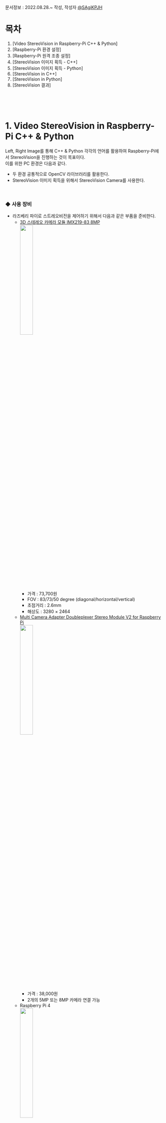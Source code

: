 문서정보 : 2022.08.28.~ 작성, 작성자 [@SAgiKPJH](https://github.com/SAgiKPJH)

# 목차
1. [Video StereoVision in Raspberry-Pi C++ & Python]
2. [Raspberry-Pi 환경 설정]
3. [Raspberry-Pi 원격 조종 설정]
4. [StereoVision 이미지 획득 - C++]
5. [StereoVision 이미지 획득 - Python]
6. [StereoVision in C++]
7. [StereoVision in Python]
8. [StereoVision 결과]

<br><br><br>

# 1. Video StereoVision in Raspberry-Pi C++ & Python

Left, Right Image를 통해 C++ & Python 각각의 언어를 활용하여 Raspberry-Pi에서 StereoVision을 진행하는 것이 목표이다.  
이를 위한 PC 환경은 다음과 같다.  
- 두 환경 공통적으로 OpenCV 라이브러리를 활용한다.
- StereoVision 이미지 획득을 위해서 StereoVision Camera를 사용한다.

<br>

### ◆ 사용 장비

- 라즈베리 파이로 스트레오비전을 제어하기 위해서 다음과 같은 부품을 준비한다.
  - [3D 스테레오 카메라 모듈 IMX219-83 8MP](https://www.devicemart.co.kr/goods/view?no=13008080)  
    <img src="https://user-images.githubusercontent.com/66783849/187056296-254ea736-2c20-41d9-82d6-f4c9b4f71b63.png" width="30%">
    - 가격 : 73,700원
    - FOV : 83/73/50 degree (diagonal/horizontal/vertical)
    - 초점거리 : 2.6mm
    - 해상도 : 3280 × 2464
  - [Multi Camera Adapter Doubleplexer Stereo Module V2 for Raspberry Pi](https://www.devicemart.co.kr/goods/view?no=12231996)  
    <img src="https://user-images.githubusercontent.com/66783849/187056476-c0e7b858-d937-4c69-a62d-3a5ad0cdd741.png" width="30%">
    - 가격 : 38,000원
    - 2개의 5MP 또는 8MP 카메라 연결 가능
  - Raspberry Pi 4  
    <img src="https://user-images.githubusercontent.com/66783849/187056546-f6e57380-7b9f-4fbc-8552-96f0d3610119.png" width="30%">
    - 80,000원
    - 용량 4GB
    - [참고 사이트](https://www.devicemart.co.kr/goods/view?no=12234534)
  - 라즈베리 파이 microSD Card
  - [라즈베리파이 화면 모니터(5인치 800x480 HDMI LCD 모니터)](https://www.devicemart.co.kr/goods/view?no=1382229)
    - 가격 : 48,000원
    - 해상도 : 800x400 (5인치)
  - 모니터 전원 어댑터 및 라즈베리파이 전원 어댑터 (Micro-USB 5P타입,  USB C타입)
    - 가격 : 5,800원 * 2
    - 정격 출력 : DC 5V 4A
  - 케이블(microHDMI to HDMI)
    - 가격 : 3,000원

<br><br><br>


# 2. Raspberry-Pi 환경설정

- 라즈베리 파이를 실행시키기 위해서는, 준비한 micro-SD카드에 Raspberry-Pi의 OS를 설치한다.
  1. [라즈베리 홈페이지](https://www.raspberrypi.com/software/)로 이동한다.
  2. [Download for Windows](https://downloads.raspberrypi.org/imager/imager_latest.exe)를 눌러 imager를 설치한다.
  3. Raspberry Pi Imager를 실행하여 저장소 선택 후 운영체제(Raspberry-Pi OS FULL(32-BIT))를 선택한다.
     <img src="https://user-images.githubusercontent.com/66783849/194845184-58765031-2643-4d51-ada9-581398405b0d.png" width="60%">  
  4. 쓰기 버튼을 눌러 OS를 설치한다. 쓰기가 완료되었다는 창이 나오면 sd카드를 뺀다.
     <img src="https://user-images.githubusercontent.com/66783849/194847248-0b3d6b3d-134d-464a-b493-5b16c720f9a7.png" width="60%">  
  5. 이후 micro SD카드를 연결하여 raspberry-Pi를 킨다.  
     <img src="https://user-images.githubusercontent.com/66783849/194858561-c4af5380-2209-4970-8c45-825c17583e2d.png" width="60%">  
  6. 각종 설정 이후 Rspberry-Pi를 재시작 한다. 다음과 같은 화면이 나타나면, 성공이다.
     <img src="https://user-images.githubusercontent.com/66783849/194889251-6c6db724-4e51-4560-aa4a-48a5d71c15b9.png" width="60%">  
- 한국어가 깨진 상태이면 다음과 같이 설정한다. 또한 한글 입력도 가능하도록 설정한다.
  1. 다음과 같이 터미널(<kbd>Ctrl</kbd>+<kbd>Alt</kbd>+<kbd>T</kbd>)을 열고 명령창을 실행한다.
  2. 다음 명령어를 입력한다.
     ```bash
     sudo apt install fonts-unfonts-core   # 한글 폰트 설치

     # 경우에 따라 apt-get 기반일 수 있다.
     sudo apt-get install fonts-unfonts-core   # 한글 폰트 설치
     ```
  3. 왼쪽 상단 라즈베리 파이 아이콘 > Preferences -> Raspberry pi Configuration 실행 -> Localisation -> Set Locale... -> Language, Character Set을 각각 ko(Korean), UTF-8로 선택 되어있는지 확인한다.
  4. 한국어 입력을 위해서 다음과 같이 명령어를 입력한다.
     ```bash
     sudo apt install ibus-hangul
     sudo apt install fonts-unfonts-core

     # 경우에 따라 apt-get 기반일 수 있다.
     sudo apt-get install ibus-hangul
     sudo apt-get install fonts-unfonts-core
     ```
  5. 라즈베리파이 Reboot를 하여 한글이 잘 나타나는지 확인한다.  
     <img src="https://user-images.githubusercontent.com/66783849/194889663-b416b717-6f43-475e-a389-ccb6fee2d22d.png" width="40%">

<br><br><br>

# 3. Raspberry-Pi 원격 조종 설정

- 라즈베리 파이를 원격으로 조종하기 위한 설정을 진행한다.
  1. 왼쪽 상단 라즈베리 파이 아이콘 > Preferences -> Raspberry pi Configuration 실행 -> Interfaces -> SSH -> Enable 선택
  2. 터미널 창에 들어가 다음 명령어를 입력한다.
     ```bash
     sudo apt install xrdp   # 원격 데스크톱 연결
     
     # 경우에 따라 apt-get 기반일 수 있다.
     sudo apt-get install xrdp
     ```
  3. 이후 터미널에 다음 명령어를 입력하여 IP주소를 확인한다.
     ```bash
     hostname -I
     ```
     결과
     ```bash
     192.168.0.69
     ```
  4. 원격 데스크톱에서 연결할 컴퓨터에서 "원격 데스크톱"을 실행한다.  
     <img src="https://user-images.githubusercontent.com/66783849/194879592-e5a59d93-3c8e-470e-b41e-6b8de34cc57b.png" width="50%">  
     IP 주소를 입력 후 "옵션 표시(O)"를 클릭하여 자세한 사항을 설정한다.  
     <img src="https://user-images.githubusercontent.com/66783849/194879459-bd7fb4b5-f5cd-4927-aeb1-d2cdbc8968f8.png" width="50%">  
  5. 원격 데스크톱 연결할 대상에 Raspberry-Pi 사용자 이름을 넣는다.
  6. 이후 연결을 눌러 비밀번호를 눌러 원격 접속이 됨을 확인한다.  
     <img src="https://user-images.githubusercontent.com/66783849/194880213-dd565dcf-edc1-4b5b-b84c-fcda5bf98df2.png" width="50%">  
     [‼만일 실패하거나 이상이 있을 경우 30초 정도가 지난 뒤에 나타나니, 기다려보자]
- 다음 에러와 같이 한 아이디로 여러 기기에서 동시 접속불가능한 경우 유저 아이디를 만든다.  
  <img src="https://user-images.githubusercontent.com/66783849/194885388-6adf58c6-dde0-404d-b699-6389cad8d55c.png" width="40%">  
  1. 다음 명령어를 터미널에 입력하여 아이디를 만든다.
     ```bash
     sudo adduser sagijju
     ```
     이후 패스워드 및 다양한 정보를 추가하여 아이디를 만든다.
  2. 새로 생성된 아이디로 원격데스크톱에 접속한다.
- 다음과 같이 접속에 성공한 화면을 확인한다.  
  <img src="https://user-images.githubusercontent.com/66783849/194887254-3d7cd188-88cf-4e80-bf85-a2c614cf8694.png" width="70%">  



<br><br><br>

# 4. StereoVision 이미지 획득

- StereoVision 이미지를 획득하기 위해서 StereoVision Camera를 통해 이미지를 획득할 수 있도록 한다.
- 3D 스테레오 카메라 모듈 IMX219-83 8MP을 Raspberry Pi와 연결하여 카메라 이미지를 획득해본다.
- 모듈에 대한 자세한 사용 방법을 [Arducam에서 제공하는 pdf](https://www.uctronics.com/download/Amazon/B016601.pdf)를 통해 확인한다.
- 또는 Arducam에서 제공하는 [ArduCAM Github](https://github.com/ArduCAM/RaspberryPi/tree/master/Multi_Camera_Adapter/Multi_Adapter_Board_2Channel_uc444) Tutorial을 확인한다.

<br>

## 스트레오 카메라 연결 및 환경설정

1. 왼쪽 상단 라즈베리 파이 아이콘 > Preferences -> Raspberry pi Configuration 실행 -> Interfaces -> I2C: -> Enable 선택  
   - 이는 StereoVision 카메라 분배기가 I2C 통신을 하기 때문에 설정한다.  
  <img src="https://user-images.githubusercontent.com/66783849/194901722-965a700f-0603-4227-809c-93445b2d7094.png" width="300">  
2. 스트레오 비전 카메라를 라즈베리 파이에 연결한다.  
  <img src="https://user-images.githubusercontent.com/66783849/194897502-83c679e8-787d-4e5c-86ca-5f9becd3ce18.png" width="300">  
3. 다음과 같이 명령어를 입력한다.   
   ```bash
   git clone https://github.com/ArduCAM/RaspberryPi.git
   ```

### Terminal 방법

1. 다음과 같이 Terminal에 입력한다.
   ```bash
   cd /tmp
   wget https://project-downloads.drogon.net/wiringpi-latest.deb
   sudo dpkg -i wiringpi-latest.deb
   ```
2. 다음과 같이 스크립트를 실행한다.
   ```bash
   cd ~
   cd RaspberryPi/Multi_Camera_Adapter/Multi_Adapter_Board_2Channel_uc444/shell
   sudo chmod +x pi_cam_uc444.sh
   sudo ./pi_cam_uc444.sh
   ```
3. 다음과 같이 Demo를 실행한다.
   ```bash
   sudo ./pi_cam_uc444.sh
   ```
- 이를 통해 카메라의 인식 여부를 확인한다.  
  <img src="https://user-images.githubusercontent.com/66783849/195839241-978dc7e7-d964-4faa-8dd3-6c8f4ff6f893.png" height="400"> <img src="https://user-images.githubusercontent.com/66783849/195839071-c83f249b-7b8d-4786-8be0-c348f479080a.png" height="400">  
  <img src="https://user-images.githubusercontent.com/66783849/195847108-d9ed1b17-6278-4fe3-ab00-9193d743b946.png" width="350">
  ```bash
  > cd ~
  > cd RaspberryPi/Multi_Camera_Adapter/Multi_Adapter_Board_2Channel_uc444/shell
  > sudo chmod +x pi_cam_uc444.sh
  > sudo ./pi_cam_uc444.sh
  
  [sudo] sagijju의 암호: # 암호 입력
  
  Choose camera A
  No protocol specified
  Preview window unavailable
  [0:01:36.107728611] [2251]  INFO Camera camera_manager.cpp:293 libcamera v0.0.0+3866-0c55e522
  [0:01:36.153081243] [2252]  WARN RPI raspberrypi.cpp:1258 Mismatch between Unicam and CamHelper for embedded data usage!
  [0:01:36.154023661] [2252]  INFO RPI raspberrypi.cpp:1374 Registered camera /base/soc/i2c0mux/i2c@1/imx219@10 to Unicam device /dev/media3 and ISP device /dev/media1
  [0:01:36.154684637] [2251]  INFO Camera camera.cpp:1035 configuring streams: (0) 1640x1232-YUV420
  [0:01:36.155054134] [2252]  INFO RPI raspberrypi.cpp:761 Sensor: /base/soc/i2c0mux/i2c@1/imx219@10 - Selected sensor format: 1640x1232-SBGGR10_1X10 - Selected unicam format: 1640x1232-pBAA
  [0:01:41.301627280] [2251]  INFO Camera camera.cpp:1035 configuring streams: (0) 3280x2464-YUV420 (1) 3280x2464-SBGGR10_CSI2P
  [0:01:41.306439326] [2252]  INFO RPI raspberrypi.cpp:761 Sensor: /base/soc/i2c0mux/i2c@1/imx219@10 - Selected sensor format: 3280x2464-SBGGR10_1X10 - Selected unicam format: 3280x2464-pBAA
  Still capture image received
  
  Choose Camera B
  No protocol specified
  Preview window unavailable
  [0:01:42.070916110] [2264]  INFO Camera camera_manager.cpp:293 libcamera v0.0.0+3866-0c55e522
  [0:01:42.099557730] [2265]  WARN RPI raspberrypi.cpp:1258 Mismatch between Unicam and CamHelper for embedded data usage!
  [0:01:42.100621502] [2265]  INFO RPI raspberrypi.cpp:1374 Registered camera /base/soc/i2c0mux/i2c@1/imx219@10 to Unicam device /dev/media3 and ISP device /dev/media1
  [0:01:42.101433460] [2264]  INFO Camera camera.cpp:1035 configuring streams: (0) 1640x1232-YUV420
  [0:01:42.102049494] [2265]  INFO RPI raspberrypi.cpp:761 Sensor: /base/soc/i2c0mux/i2c@1/imx219@10 - Selected sensor format: 1640x1232-SBGGR10_1X10 - Selected unicam format: 1640x1232-pBAA
  [0:01:47.254229385] [2264]  INFO Camera camera.cpp:1035 configuring streams: (0) 3280x2464-YUV420 (1) 3280x2464-SBGGR10_CSI2P
  [0:01:47.256323988] [2265]  INFO RPI raspberrypi.cpp:761 Sensor: /base/soc/i2c0mux/i2c@1/imx219@10 - Selected sensor format: 3280x2464-SBGGR10_1X10 - Selected unicam format: 3280x2464-pBAA
  Still capture image received
  Test OK
  ```

<br>

### Python version (RaspberryPi Direct Display)

- 이 방법은 실시간으로 카메라 영상을 받을 수 있지만, 원격데스크톱과 같은 연결에서는 확인이 어렵다. 떄문에 RaspberryPi를 직접 연결한 모니터에서 테스트해본다.
1. OpenCV Library를 다운받는다.
   ```Bash
   sudo apt install -y python3-libcamera python3-kms++
   sudo apt install -y python3-prctl libatlas-base-dev ffmpeg libopenjp2-7 python3-pip
   pip3 install numpy --upgrade
   pip3 install picamera2
   ```
2. 컴파일 및 실행한다.
   ```bash
   cd ~
   cd RaspberryPi/Multi_Camera_Adapter/Multi_Adapter_Board_2Channel_uc444
   make
   python arducam_multi_adapter_uc444.py
   ```
3. For the use of remote control terminals, first specify the location of the image display
   ```Bash
   export DISPLAY=:0
   python arducam_multi_adapter_uc444.py
   ```
4. For users who directly operate locally
   ```Bash
   python arducam_multi_adapter_uc444.py
   ```
3. 다음과 같이 데모창이 나타나는지 확인한다.
- [‼ 오류 qt.qpa.xcb: could not connect to display :0]
  - 원격데스크톱의 경우, 연결이 어렵다.
  - ssh를 통해 연결하면 디스플레이 창을 window에 띄우는게 가능한데, 자세한건 다음 사이트를 참고한다.  
<img src="https://user-images.githubusercontent.com/66783849/195968466-3d5781d2-2925-46da-93d5-aac7e5173ebf.png" width="250">

<br><br>

## RaspberryPi C++, Python 실행

- RaspberryPi에서 C++, Python을 컴파일하고 실행해본다.

### C++ on RaspberryPi

- RaspberryPi에서 폴더를 열어 hello.cpp라는 파일을 만든 후 아래와 같이 작성한다.
  ```cpp
  #include <iostream>
  using namespace std;
  
  int main()
  {
     cout << "Hello RaspberryPi in C++" << endl;
     return 0;
  }
  ```
  <img src="https://user-images.githubusercontent.com/66783849/195969413-dbc2bead-4dbc-4595-916c-9975f51646c5.png" width="350">
- Terminal로 hello.cpp 를 만든 폴더 위치로 이동한 다음 다음과 같이 명령어를 입력한다.
  ```bash
  g++ -o hello hello.cpp
  ```
- 이후 만들어진 hello를 실행한다.
  ```bash
  ./hello
  ```
  <img src="https://user-images.githubusercontent.com/66783849/195969449-d520493f-e76a-469a-a7d1-680820b4e178.png" width="350">
- 참조 : [Getting Started with C++ on Raspberry Pi (Guide & examples)](https://raspberrytips.com/use-c-on-raspberry-pi/)

<br>

### Python on RaspberryPi

- Python은 커맨드로 작성이 가능하다. (또는 vi로 문서를 만든 후 실행시킨다)
- <kbd>Ctrl</kbd>+<kbd>D</kbd>를 통해 빠져나온다.
  ```bash
  $ python
  
  Python 3.9.2 (default, Mar 12 2021, 04:06:34) 
  [GCC 10.2.1 20210110] on linux
  Type "help", "copyright", "credits" or "license" for more information.
  >>> print("hello")
  hello
  >>>
  ```
  <img src="https://user-images.githubusercontent.com/66783849/195969530-f65812c9-be86-47ed-8fa9-572909f24596.png" width="400">
- 하지만 문서로 작성하여 보다 편하고 빠르게 작업한다.
- RaspberryPi에서 폴더를 열어 hello.py라는 파일을 만든 후 아래와 같이 작성한다.
  ```python
  print("Hello, RaspberryPI in Python")
  ```
  <img src="https://user-images.githubusercontent.com/66783849/195969621-e12ac22d-cf12-4661-b4cc-8e85945a1b52.png" width="350">
- Terminal로 hello.py 를 만든 폴더 위치로 이동한 다음 다음과 같이 명령어를 입력한다.
  ```bash
  $ python hello.py

  Hello, RaspberryPI in Python
  ```
  <img src="https://user-images.githubusercontent.com/66783849/195969660-356ccc06-6079-476b-afc4-2cb7e9fa6e0d.png" width="350">
- 참조 : [[라즈베리파이] 라즈비안 안에서 python 사용하기](https://m.blog.naver.com/dokkosam/221868691692)

<br><br>

## StereoVision 이미지 획득 - C++

- StereoVision의 이미지를 획득하기 위해서 기존에 진행했었던 C++, Python 코드를 GitClone하여 받아 참고하면서 만든다.
- 이때 코드는 사진을 변환하는 예제이기 때문에, 영상을 출력하는 예제로 변환하는 작업을 진행한다.

### C++ 기본

- RaspberryPi C++ 코드를 다음과 같이 작성한다.  
- 우선, 다양한 StereoVision 기법이 존재하기에, 입력별로 다른 기법이 진행될 수 있도록 다음과 같이 구성한다.
  ```cpp
  // get_argv_test.cpp

  #include <iostream>
  using namespace std;
    
  int main(int argc, char *argv[])
  {
     cout << "Hello RaspberryPi in C++" << endl;
     cout << argv[1] << endl;
     return 0;
  }
  
  // g++ -o get_argv_test "get_argv_test.cpp"
  // ./get_argv_test hello
  ```
  <img src="https://user-images.githubusercontent.com/66783849/195970125-a9012221-14d9-4b83-883f-f6b3d4607fe8.png" width="350">

<br>

### C++ OpenCV

- OpenCV를 CPP로 연동하기 위해서 다음과 같이 Linux에서 OpenCV를 구현하는 것을 활용한다.
- 다음과 같이 기본적인 환경을 설정한다. (C++ 컴파일러, git, CMake, make 등등)
  ```bash
  sudo apt install -y g++ cmake make git libgtk2.0-dev pkg-config
  ```
- [opencv git 주소](https://github.com/opencv/opencv)로 가서 git 링크를 받아온다.
- 이후 git clone을 진행한다.
  - 이때, 붙여넣기는 <kbd>Ctrl</kbd>+<kbd>Shift</kbd>+<kbd>V</kbd>를 활용한다.
  ```bash
  cd ~ && git clone https://github.com/opencv/opencv.git
  ```
- Build the source 공간을 만든다.
  ```bash
  mkdir -p build && cd build
  ```
- OpneCV를 컴파일(cmake)한다.
  ```bash
  cmake ../opencv
  make -j4
  # 상당히 오래 걸린다.
  # 만일 opencv 내부의 디렉토리의 빌드가 오래걸린다면, 디렉토리를 제외시키고(다른데 옮겨놓자) 다시빌드한다.
  ```
  <img src="https://user-images.githubusercontent.com/66783849/195997441-48e58c1d-05ef-4cb0-ac76-ee75dfb87fb4.png" width="450">
- OpenCV Package를 Install한다.
  ```bash
  sudo make install
  ```
  <img src="https://user-images.githubusercontent.com/66783849/196418075-cd29f8cf-7e9b-4cbd-a7c2-bfac2aac11d5.png" width="450">  
  <img src="https://user-images.githubusercontent.com/66783849/196418121-1575d2bd-bb78-43c5-9c02-b0c6d95a3d12.png" width="450">
- "/usr/local/include/opencv4"에 opencv4가 설치됨을 확인한다.  
  <img src="https://user-images.githubusercontent.com/66783849/196419175-c0f16a67-be48-4b53-8b1c-0bfed890b8b9.png" width="450">
- Test는 다음과 같이 진행한다.
  ```bash
  # Test를 진행할 폴더를 구성한다.
  mkdir test && cd test
  
  # cpp 문서를 만든다. (nano 또는 vi 사용)
  nano DisplayImage.cpp
  ```
- DisplayImage.cpp에 다음 내용을 <kbd>Ctrl</kbd>+<kbd>Shift</kbd>+<kbd>V</kbd>를 통해 넣는다.
  ```cpp
  #include <opencv2/opencv.hpp>
  #include <stdio.h>
  using namespace cv;
  int main(int argc, char** argv)
  {
      if (argc != 2) {
          printf("usage: DisplayImage.out <Image_Path>\n");
          return -1;
      }
      Mat image;
      image = imread(argv[1], 1);
      if (!image.data) {
          printf("No image data \n");
          return -1;
      }
      namedWindow("Display Image", WINDOW_AUTOSIZE);
      imshow("Display Image", image);
      waitKey(0);
      return 0;
  }
  ```
- 그리고 다음 CMakeLists.txt를 만들어 다음과 같은 내용을 넣는다.
  ```bash
  nano CMakeLists.txt
  ```
  ```bash
  cmake_minimum_required(VERSION 2.8)
  project( DisplayImage )
  find_package( OpenCV REQUIRED )
  include_directories( ${OpenCV_INCLUDE_DIRS} )
  add_executable( DisplayImage DisplayImage.cpp )
  target_link_libraries( DisplayImage ${OpenCV_LIBS} )
  ```
- 그리고 이어서 cmake를 통해 빌드 파일을 생성한다.
  ```bash
  cmake .
  ```
  <img src="https://user-images.githubusercontent.com/66783849/196420932-4652fdd3-1d13-44c7-bbdf-91afbeba4ec9.png" width="350">
- 마지막으로 다음 명령으로 make를 사용하여 프로그램을 빌드한다.
  ```bash
  make
  ```
  <img src="https://user-images.githubusercontent.com/66783849/196421477-da7b21fa-d9e7-4758-9f0e-b993cad0b78c.png" width="450">
- 다음 명령을 통해 이미지 띄우는 테스트를 해본다.
  ```bash
  ./DisplayImage path_of_the_image

  # 예
  ./DisplayImage path_of_the_image
  ```
- 참조
  - [How to Install opencv in C++ on Linux?](https://www.geeksforgeeks.org/how-to-install-opencv-in-c-on-linux/)



<br>

### pi_cam_uc444.sh 분석

- pi_cam_uc444.sh의 내용은 다음과 같다.
  ```bash
  #!/bin/sh
  raspi-gpio set 4 op # GPIO 4 OUTPUT
  raspi-gpio set 17 op # GPIO 17 OUTPUT
  i2cset -y 1 0x70 0x00 0x01 # I2C 통신 - 0x70에 0x00 0x01 전송
  # i2cset
  # i2cset은 I2C 버스를 통해 볼 수 있는 레지스터를 설정하는 프로그램
  # -y 대화식 모드를 비활성화
  # 1 : 스캔할 I2C 버스의 번호 또는 이름
  # 0x70 : 버스의 칩 주소를 지정
  # 0x00 : 쓸 칩의 주소를 지정
  # 0x01 : 지정된 경우 칩의 해당 위치에 쓸 값
  raspi-gpio set 17 dl #set the gpio17 low
  raspi-gpio set  4 dl #set the gpio4 low
  echo "Choose camera A"
  libcamera-still -o camera1.jpg # 촬영 (기본 5초뒤 촬영)
  i2cset -y 1 0x70 0x00 0x02
  raspi-gpio set 17 dl #set the gpio17 low
  raspi-gpio set  4 dh #set the gpio4 high
  echo "Choose Camera B"
  libcamera-still -o camera2.jpg
  echo "Test OK"
  ```
- 이를 다음과 같이 축약할 수 있다.
  ```bash
  #!/bin/sh
  raspi-gpio set 4 op dl
  raspi-gpio set 17 op dl
  i2cset -y 1 0x70 0x00 0x01 
  echo "Choose camera A"
  libcamera-still -t 1 -o camera1.jpg # 0.001초뒤 촬영
  i2cset -y 1 0x70 0x00 0x02
  raspi-gpio set  4 dh #set the gpio4 high
  echo "Choose Camera B"
  libcamera-still -t 1 -o camera2.jpg
  echo "Test OK"
  ```

<br>

### C++ OpenCV 활용한 영상 출력


<br><br>


## StereoVision 이미지 획득 - Python

<br>

### arducam_multi_adapter_uc444.py 분석

- python에서 실시간 영상에 대해서 필요한 부분만 추려내면 다음과 같다.
  ```python
  import numpy as np
  from picamera2 import Picamera2
  from PyQt5.QtGui import QImage,QPixmap
  from PyQt5.QtCore import QThread,Qt
  import RPi.GPIO as gp
  import time
  import os
  
  width = 320
  height = 240 
  
  adapter_info = {  
      "A" : {   
          "i2c_cmd":"i2cset -y 10 0x70 0x00 0x01",
          "gpio_sta":[0,0],
      }, "B" : {
          "i2c_cmd":"i2cset -y 10 0x70 0x00 0x02",
          "gpio_sta":[1,0],
      }
  }
  picam2 = Picamera2()
  
  class WorkThread(QThread):
  
      def __init__(self):
          super(WorkThread,self).__init__()
          gp.setwarnings(False)
          gp.setmode(gp.BOARD)
          gp.setup(7, gp.OUT)
          gp.setup(11, gp.OUT)
  
      def select_channel(self,index):
          channel_info = adapter_info.get(index)
          if channel_info == None:
              print("Can't get this info")
          gpio_sta = channel_info["gpio_sta"] # gpio write
          gp.output(7, gpio_sta[0])
          gp.output(11, gpio_sta[1])
  
      def init_i2c(self,index):
          channel_info = adapter_info.get(index)
          os.system(channel_info["i2c_cmd"]) # i2c write
  
      def run(self):
          global picam2
          flag = False
          for item in {"A","B"}:
              try:
                  self.select_channel(item)
                  self.init_i2c(item)
                  time.sleep(0.5) 
                  picam2.close()
                  print("init1 "+ item)
                  picam2 = Picamera2()
                  picam2.configure(picam2.create_still_configuration(main={"size": (320, 240),"format": "BGR888"},buffer_count=2)) 
                  picam2.start()
                  picam2.set_controls({"AeEnable":False,"ExposureTime":30000,"AnalogueGain":6})
                  time.sleep(2)
                  picam2.capture_array("main",wait=True)
                  time.sleep(0.1)
              except Exception as e:
                  print("except: "+str(e))
  
          while True:
              for item in {"A","B"}:
                  self.select_channel(item)
                  time.sleep(0.02)
                  try:
                      buf = picam2.capture_array("main",wait=True)
                      buf = picam2.capture_array("main",wait=True)
                      cvimg = QImage(buf, width, height,QImage.Format_RGB888)
                      pixmap = QPixmap(cvimg)
                      if item == 'A':
                          image_label.setPixmap(pixmap)
                      elif item == 'B':
                          image_label2.setPixmap(pixmap)
                  except Exception as e:
                      print("capture_buffer: "+ str(e))
  
  layout_h = QHBoxLayout()
  layout_h1= QHBoxLayout()
  image_label = QLabel()
  image_label2 = QLabel()
  
  work = WorkThread()
  
  if __name__ == "__main__":
      image_label.setFixedSize(320, 240)
      image_label2.setFixedSize(320, 240)
  
      layout_h.addWidget(image_label)    
      layout_h.addWidget(image_label2)
  
      work.start()
      
      app.exec()
      work.quit()
      picam2.close()
  ```
- 위 코드를 간단히 추리면 다음과 같다.
  ```python

  adapter_info = {  
      "A" : {   
          "i2c_cmd":"i2cset -y 10 0x70 0x00 0x01",
          "gpio_sta":[0,0],
      }, "B" : {
          "i2c_cmd":"i2cset -y 10 0x70 0x00 0x02",
          "gpio_sta":[1,0],
      }
  }

  ## raspberrypi에서 지원하는 카메라 획득 관련 객체
  picam2 = Picamera2()
  
  ## GPIO 7, 11을 OUTPUT 모드로 설정한다.
    def __init__(self):
        super(WorkThread,self).__init__()
        gp.setwarnings(False)
        gp.setmode(gp.BOARD)
        gp.setup(7, gp.OUT)
        gp.setup(11, gp.OUT)
  
  ## A번 카메라, B번 카메라에 따라 출력을 달리 한다. (00, 01) 
    def select_channel(self,index):
        ## 생략
        gp.output(7, gpio_sta[0])
        gp.output(11, gpio_sta[1])

  ## os.system을 통해 직접 cmd에 "i2cset -y 10 0x70 0x00 0x01" or "0x02"를 입력한다.
    def init_i2c(self,index):
        channel_info = adapter_info.get(index)
        os.system(channel_info["i2c_cmd"]) # i2c write

  ## Thread 실행시
    def run(self):
        global picam2
        flag = False
        for item in {"A","B"}:
            try:
                self.select_channel(item) ## GPIO 출력 설정
                self.init_i2c(item) ## i2cset 명령어 실행
                time.sleep(0.5)  ## 0.5초의 휴식기간
                picam2.close()   ## 카메라 종료
                print("init1 "+ item) 
                picam2 = Picamera2() ## 새로운 카메라 객체 선언
                picam2.configure(picam2.create_still_configuration(main={"size": (320, 240),"format": "BGR888"},buffer_count=2))  ## 카메라 속성 설정
                picam2.start() ## 카메라 시작
                picam2.set_controls({"AeEnable":False,"ExposureTime":30000,"AnalogueGain":6}) ## 카메라 제어
                time.sleep(2) ## 2ms 대기
                picam2.capture_array("main",wait=True) ## 캡쳐 테스트
                time.sleep(0.1) ## 0.1ms 대기
            except Exception as e:
                print("except: "+str(e))

        while True: ## 반복문 돌입
            for item in {"A","B"}:
                self.select_channel(item) ## GPIO 출력 설정
                time.sleep(0.02) ## 0.02초 휴식
                try:
                    buf = picam2.capture_array("main",wait=True) ## 이미지 가져오기 (캡쳐)
                    buf = picam2.capture_array("main",wait=True)
                    cvimg = QImage(buf, width, height,QImage.Format_RGB888) ## 이미지 QImage로 변환
                    pixmap = QPixmap(cvimg) ## Qimage를 QPixamap으로 전달
                    if item == 'A':
                        image_label.setPixmap(pixmap) ## A 카메라의 경우, 1번 화면에 출력
                    elif item == 'B':
                        image_label2.setPixmap(pixmap) ## B 카메라의 경우, 2번 화면에 출력
                except Exception as e:
                    print("capture_buffer: "+ str(e))
  ```
- picamera2 캡쳐 이미지 값을 mat로 변환하여 가져오는 방식을 알아보면 다음과 같다.
  - sudo가 없으면 메인 계정에는 설치가 안된다.
  - 하지만 sudo pip install은 위험하다. [Sudo pip install은 안돼요!](https://medium.com/@chullino/sudo-%EC%A0%88%EB%8C%80-%EC%93%B0%EC%A7%80-%EB%A7%88%EC%84%B8%EC%9A%94-8544aa3fb0e7)
  - 따라서 메인계정에서 다음과 같이 설치한다.
  ```bash
  # sudo pip install opencv-python
  # 메인계정에서 실행
  pip install opencv-contrib-python
  # 이후 python3를 입력후 impoty cv2를 통해 정상작동하는지 확인한다.
  ```
  ```python
  import cv2
  image = picam2.array
  cv2.imshow('image', image)
  key = cv2.waitKey(1) & 0xff
  if key == 27 :
    break
  ```
- 필요한 내용만 추려서 다음과 같이 실행할 수 있다.
  ```python
  import numpy as np
  from picamera2 import Picamera2
  import RPi.GPIO as gp
  import time
  import os
  import cv2
  
  adapter_info = {  
    "A" : {   
        "i2c_cmd":"i2cset -y 10 0x70 0x00 0x01",
        "gpio_sta":[0,0],
    }, "B" : {
        "i2c_cmd":"i2cset -y 10 0x70 0x00 0x02",
        "gpio_sta":[1,0],
    }
  }

  picam2 = Picamera2() ## raspberrypi에서 지원하는 카메라 획득 관련 객체
  
  ## GPIO 7, 11을 OUTPUT 모드로 설정한다.
  gp.setwarnings(False)
  gp.setmode(gp.BOARD)
  gp.setup(7, gp.OUT)
  gp.setup(11, gp.OUT)

  ## A번 카메라, B번 카메라에 따라 출력을 달리 한다. (00, 01) 
  def select_channel(index):
      channel_info = adapter_info.get(index)
      gpio_sta = channel_info["gpio_sta"] # gpio write
      gp.output(7, gpio_sta[0])
      gp.output(11, gpio_sta[1])

  ## os.system을 통해 직접 cmd에 "i2cset -y 10 0x70 0x00 0x01" or "0x02"를 입력한다.
  def init_i2c(index):
      channel_info = adapter_info.get(index)
      os.system(channel_info["i2c_cmd"]) # i2c write

  ## Thread 실행시
  def run():
      global picam2
      flag = False
      for item in {"A","B"}:
          try:
              select_channel(item) ## GPIO 출력 설정
              init_i2c(item) ## i2cset 명령어 실행
              time.sleep(0.5)  ## 0.5초의 휴식기간
              picam2.close()   ## 카메라 종료
              print("init1 "+ item) 
              picam2 = Picamera2() ## 새로운 카메라 객체 선언
              picam2.configure(picam2.create_still_configuration(main={"size": (320, 240),"format": "BGR888"},buffer_count=2))  ## 카메라 속성 설정
              picam2.start() ## 카메라 시작
              picam2.set_controls({"AeEnable":False,"ExposureTime":30000,"AnalogueGain":6}) ## 카메라 제어
              time.sleep(2) ## 2ms 대기
              picam2.capture_array("main",wait=True) ## 캡쳐 테스트
              time.sleep(0.1) ## 0.1ms 대기
          except Exception as e:
              print("except: "+str(e))
      while True: ## 반복문 돌입
          for item in {"A","B"}:
              select_channel(item) ## GPIO 출력 설정
              time.sleep(0.02) ## 0.02초 휴식
              try:
                  buf = picam2.capture_array("main",wait=True) ## 이미지 가져오기 (캡쳐)
                  buf = picam2.capture_array("main",wait=True)
                  image = buf.array
                  if item == 'A':
                      cv2.imshow('A_image', image)
                  elif item == 'B':
                      cv2.imshow('B_image', image)
                  key = cv2.waitKey(1) & 0xff
                  if key == 27 :
                    break
              except Exception as e:
                  print("capture_buffer: "+ str(e))

  run()
  ```
  ```bash
  sudo python3 python_test.py
  ```

<br>

### Python 활용한 영상 출력



<br><br><br>

#

##

## 참고

- [Raspberry Pi OS 설치](https://reddb.tistory.com/188)
- Raspberry-Pi 한글 설치 (입력 설치)
  - https://andjjip.tistory.com/86
  - https://jasmine125.tistory.com/1016
- [ArduCAM Multi_Adapter_Board_2Channel_uc444 pdf](https://www.uctronics.com/download/Amazon/B016601.pdf)
- [ArduCAM Multi_Adapter_Board_2Channel_uc444 Github](https://github.com/ArduCAM/RaspberryPi/tree/master/Multi_Camera_Adapter/Multi_Adapter_Board_2Channel_uc444)